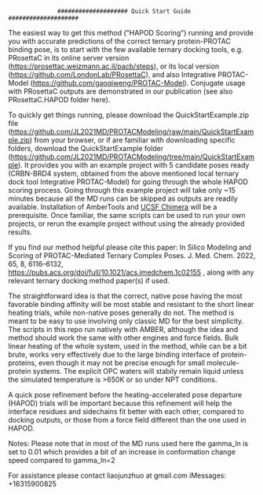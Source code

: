                   #################### Quick Start Guide ####################
The easiest way to get this method ("HAPOD Scoring") running and provide you with accurate predictions of the correct ternary protein-PROTAC binding pose, is to start with the few available ternary docking tools, e.g. PRosettaC in its online server version (https://prosettac.weizmann.ac.il/pacb/steps), or its local version (https://github.com/LondonLab/PRosettaC), and also Integrative PROTAC-Model (https://github.com/gaoqiweng/PROTAC-Model). Conjugate usage with PRosettaC outputs are demonstrated in our publication (see also PRosettaC.HAPOD folder here).

To quickly get things running, please download the QuickStartExample.zip file (https://github.com/JL2021MD/PROTACModeling/raw/main/QuickStartExample.zip) from your browser, or if are familiar with downloading specific folders, download the QuickStartExample folder (https://github.com/JL2021MD/PROTACModeling/tree/main/QuickStartExample). It provides you with an example project with 5 candidate poses ready (CRBN-BRD4 system, obtained from the above mentioned local ternary dock tool Integrative PROTAC-Model) for going through the whole HAPOD scoring process. Going through this example project will take only ~15 minutes because all the MD runs can be skipped as outputs are readily available. Installation of AmberTools and [UCSF Chimera](https://www.cgl.ucsf.edu/chimera/download.html) will be a prerequisite. Once familiar, the same scripts can be used to run your own projects, or rerun the example project without using the already provided results.

If you find our method helpful please cite this paper: In Silico Modeling and Scoring of PROTAC-Mediated Ternary Complex Poses. J. Med. Chem. 2022, 65, 8, 6116–6132, https://pubs.acs.org/doi/full/10.1021/acs.jmedchem.1c02155 , along with any relevant ternary docking method paper(s) if used.

The straightforward idea is that the correct, native pose having the most favorable binding affinity will be most stable and resistant to the short linear heating trials, while non-native poses generally do not. The method is meant to be easy to use involving only classic MD for the best simplicity. The scripts in this repo run natively with AMBER, although the idea and method should work the same with other engines and force fields. Bulk linear heating of the whole system, used in the method, while can be a bit brute, works very effectively due to the large binding interface of protein-proteins, even though it may not be precise enough for small molecule-protein systems. The explicit OPC waters will stabily remain liquid unless the simulated temperature is >650K or so under NPT conditions.

A quick pose refinement before the heating-accelerated pose departure (HAPOD) trials will be important because this refinement will help the interface residues and sidechains fit better with each other, compared to docking outputs, or those from a force field different than the one used in HAPOD.

Notes: 
Please note that in most of the MD runs used here the gamma_ln is set to 0.01 which provides a bit of an increase in conformation change speed compared to gamma_ln=2

For assistance please contact liaojunzhuo at gmail.com
iMessages: +16315900825
